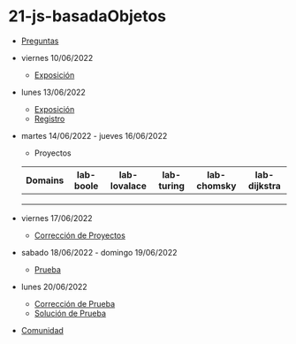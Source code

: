 # 21-js-basadaObjetos

- [Preguntas](https://escuela.it/master-programacion-diseno-software)
- viernes 10/06/2022
  - [Exposición](https://escuela.it/master-programacion-diseno-software)
- lunes 13/06/2022
  - [Exposición](https://escuela.it/master-programacion-diseno-software)
  - [Registro](https://forms.gle/pA2QvsW32P4KtTD77)
- martes 14/06/2022 - jueves 16/06/2022
  - Proyectos
  
  |Domains|lab-boole|lab-lovalace|lab-turing|lab-chomsky|lab-dijkstra|
  |-------|---------|------------|----------|-----------|--------------|
  |       |         |            |          |           |              |
  |       |         |            |          |           |              |
  |       |         |            |          |           |              |
- viernes 17/06/2022
  - [Corrección de Proyectos](https://escuela.it/master-programacion-diseno-software)
- sabado 18/06/2022 - domingo 19/06/2022
  - [Prueba](https://forms.gle/hB9UJoN2PYiexctH8)
- lunes 20/06/2022
  - [Corrección de Prueba](https://escuela.it/master-programacion-diseno-software)
  - [Solución de Prueba](https://docs.google.com/spreadsheets/d/1Uwtqa5VdD5wK2X7eLgkS6_th16aPnsW8pa5Ft2TyLPo/edit#gid=0)
- [Comunidad](https://app.slack.com/client/T02S3KYD464/C02TPQGQQ5C)
